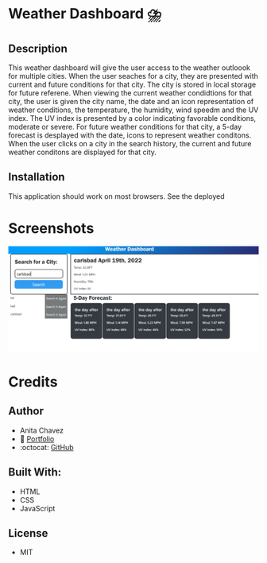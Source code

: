 # Weather Dashboard :cloud_with_lightning_and_rain:

## Description
This weather dashboard will give the user access to the weather outloook for multiple cities. When the user seaches for a city, they are presented with current and future conditions for that city. The city is stored in local storage for future referene.  When viewing the current weather condidtions for that city, the user is given the city name, the date and an icon representation of weather conditions, the temperature, the humidity, wind speedm and the UV index. The UV index is presented by a color indicating favorable conditions, moderate or severe. For future weather conditions for that city, a 5-day forecast is desplayed with the date, icons to represent weather conditons. When the user clicks on a city in the search history, the current and future weather conditons are displayed for that city.

## Installation 
This application should work on most browsers. See the deployed 

# Screenshots
![alt text](images/WeatherDashboard.png)

# Credits

## Author
- Anita Chavez
- :briefcase: [Portfolio](https://neeta525.github.io/Portfolio25/)
- :octocat: [GitHub](https://github.com/Neeta525)


## Built With:
- HTML
- CSS
- JavaScript

## License

- MIT

